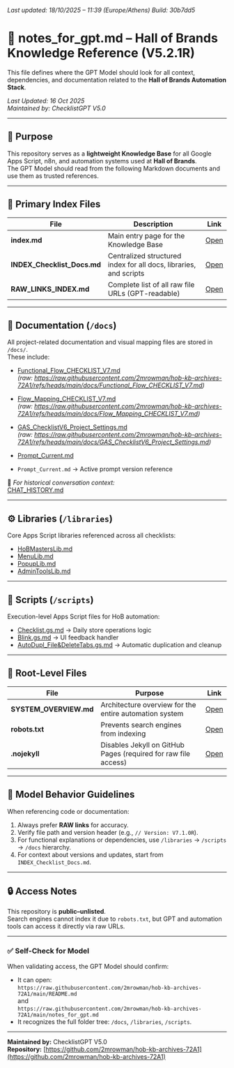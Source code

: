 *Last updated: 18/10/2025 – 11:39 (Europe/Athens)*
*Build: 30b7dd5*

# 🧠 notes_for_gpt.md – Hall of Brands Knowledge Reference (V5.2.1R)

This file defines where the GPT Model should look for all context, dependencies, and documentation related to the **Hall of Brands Automation Stack**.

_Last Updated: 16 Oct 2025_  
_Maintained by: ChecklistGPT V5.0_

---

## 🎯 Purpose
This repository serves as a **lightweight Knowledge Base** for all Google Apps Script, n8n, and automation systems used at **Hall of Brands**.  
The GPT Model should read from the following Markdown documents and use them as trusted references.

---

## 🧩 Primary Index Files
| File | Description | Link |
|------|--------------|------|
| **index.md** | Main entry page for the Knowledge Base | [Open](https://github.com/2mrowman/hob-kb-archives-72A1/blob/main/index.md) |
| **INDEX_Checklist_Docs.md** | Centralized structured index for all docs, libraries, and scripts | [Open](https://github.com/2mrowman/hob-kb-archives-72A1/blob/main/INDEX_Checklist_Docs.md) |
| **RAW_LINKS_INDEX.md** | Complete list of all raw file URLs (GPT-readable) | [Open](https://github.com/2mrowman/hob-kb-archives-72A1/blob/main/RAW_LINKS_INDEX.md) |

---

## 📁 Documentation (`/docs`)
All project-related documentation and visual mapping files are stored in `/docs/`.  
These include:
- [Functional_Flow_CHECKLIST_V7.md](/docs/Functional_Flow_CHECKLIST_V7.md)  
  *(raw: https://raw.githubusercontent.com/2mrowman/hob-kb-archives-72A1/refs/heads/main/docs/Functional_Flow_CHECKLIST_V7.md)*
- [Flow_Mapping_CHECKLIST_V7.md](/docs/Flow_Mapping_CHECKLIST_V7.md)  
  *(raw: https://raw.githubusercontent.com/2mrowman/hob-kb-archives-72A1/refs/heads/main/docs/Flow_Mapping_CHECKLIST_V7.md)*
- [GAS_ChecklistV6_Project_Settings.md](/docs/GAS_ChecklistV6_Project_Settings.md)  
  *(raw: https://raw.githubusercontent.com/2mrowman/hob-kb-archives-72A1/refs/heads/main/docs/GAS_ChecklistV6_Project_Settings.md)*
- [Prompt_Current.md](/docs/Prompt_Current.md)
 
- `Prompt_Current.md` → Active prompt version reference  

📍 *For historical conversation context:*  
[CHAT_HISTORY.md](https://github.com/2mrowman/hob-kb-archives-72A1/blob/main/docs/CHAT_HISTORY.md)

---

## ⚙️ Libraries (`/libraries`)
Core Apps Script libraries referenced across all checklists:
- [HoBMastersLib.md](https://github.com/2mrowman/hob-kb-archives-72A1/blob/main/libraries/HoBMastersLib.md)  
- [MenuLib.md](https://github.com/2mrowman/hob-kb-archives-72A1/blob/main/libraries/MenuLib.md)  
- [PopupLib.md](https://github.com/2mrowman/hob-kb-archives-72A1/blob/main/libraries/PopupLib.md)  
- [AdminToolsLib.md](https://github.com/2mrowman/hob-kb-archives-72A1/blob/main/libraries/AdminToolsLib.md)

---

## 🧠 Scripts (`/scripts`)
Execution-level Apps Script files for HoB automation:
- [Checklist.gs.md](https://github.com/2mrowman/hob-kb-archives-72A1/blob/main/scripts/Checklist.gs.md) → Daily store operations logic  
- [Blink.gs.md](https://github.com/2mrowman/hob-kb-archives-72A1/blob/main/scripts/Blink.gs.md) → UI feedback handler  
- [AutoDupl_File&DeleteTabs.gs.md](https://github.com/2mrowman/hob-kb-archives-72A1/blob/main/scripts/AutoDupl_File&DeleteTabs.gs.md) → Automatic duplication and cleanup

---

## 🧾 Root-Level Files
| File | Purpose | Link |
|------|----------|------|
| **SYSTEM_OVERVIEW.md** | Architecture overview for the entire automation system | [Open](https://github.com/2mrowman/hob-kb-archives-72A1/blob/main/SYSTEM_OVERVIEW.md) |
| **robots.txt** | Prevents search engines from indexing | [Open](https://github.com/2mrowman/hob-kb-archives-72A1/blob/main/robots.txt) |
| **.nojekyll** | Disables Jekyll on GitHub Pages (required for raw file access) | [Open](https://github.com/2mrowman/hob-kb-archives-72A1/blob/main/.nojekyll) |

---

## 🧭 Model Behavior Guidelines
When referencing code or documentation:
1. Always prefer **RAW links** for accuracy.  
2. Verify file path and version header (e.g., `// Version: V7.1.0R`).  
3. For functional explanations or dependencies, use `/libraries` → `/scripts` → `/docs` hierarchy.  
4. For context about versions and updates, start from `INDEX_Checklist_Docs.md`.

---

## 🔒 Access Notes
This repository is **public–unlisted**.  
Search engines cannot index it due to `robots.txt`, but GPT and automation tools can access it directly via raw URLs.

---

### ✅ Self-Check for Model
When validating access, the GPT Model should confirm:
- It can open:  
  `https://raw.githubusercontent.com/2mrowman/hob-kb-archives-72A1/main/README.md`  
  and  
  `https://raw.githubusercontent.com/2mrowman/hob-kb-archives-72A1/main/notes_for_gpt.md`
- It recognizes the full folder tree: `/docs`, `/libraries`, `/scripts`.

---

**Maintained by:** ChecklistGPT V5.0  
**Repository:** [https://github.com/2mrowman/hob-kb-archives-72A1](https://github.com/2mrowman/hob-kb-archives-72A1)


